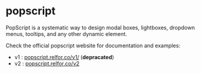 popscript
=========

PopScript is a systematic way to design modal boxes, lightboxes, dropdown menus, tooltips, and any other dynamic element.


Check the official popscript website for documentation and examples:

- v1 : [popscript.relfor.co/v1/](http://popscript.rajnathani.com/v1) (**depracated**)
- v2 : [popscript.relfor.co/v2](http://popscript.rajnathani.com/v2)
